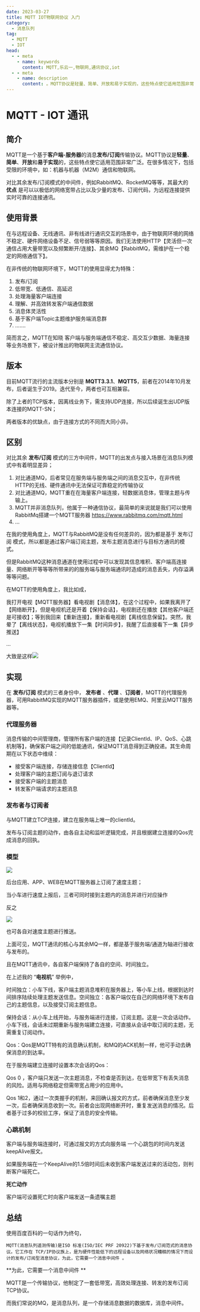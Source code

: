 ```yaml
---
date: 2023-03-27
title: MQTT IOT物联网协议 入门
category: 
  - 消息队列
tag:
  - MQTT
  - IOT
head:
  - - meta
    - name: keywords
      content: MQTT,乐云一,物联网,通讯协议,iot
  - - meta
    - name: description
      content: 。MQTT协议是轻量、简单、开放和易于实现的，这些特点使它适用范围非常广泛。在很多情况下，包括受限的环境中，如：机器与机器（M2M）通信和物联网。
---
```

# MQTT - IOT 通讯

## 简介

MQTT是一个基于**客户端-服务器**的消息**发布/订阅**传输协议。MQTT协议是**轻量**、**简单**、**开放**和**易于实现**的，这些特点使它适用范围非常广泛。在很多情况下，包括受限的环境中，如：机器与机器（M2M）通信和物联网。

对比其余发布/订阅模式的中间件，例如RabbitMQ、RocketMQ等等，其最大的 **优点** 是可以以极低的网络宽带占比以及少量的发布、订阅代码，为远程连接提供实时可靠的连接通讯。

## 使用背景

在与远程设备、无线通讯、非有线进行通讯交互的场景中，由于物联网环境的网络不稳定、硬件网络设备不足、信号弱等等原因。我们无法使用HTTP【灵活但一次通信占用大量带宽以及频繁断开/连接】、其余MQ【RabbitMQ，需维护在一个稳定的网络通信下】。

在非传统的物联网环境下，MQTT的使用显得尤为特殊：

1. 发布/订阅
2. 低带宽、低通信、高延迟
3. 处理海量客户端连接
4. 理解、并高效转发客户端通信数据
5. 消息体灵活性
6. 基于客户端Topic主题维护服务端消息群
7. .......

简而言之，MQTT在知晓 客户端与服务端通信不稳定、高交互少数据、海量连接等业务场景下，被设计推出的物联网主流通信协议。

## 版本

目前MQTT流行的主流版本分别是	**MQTT3.3.1**、**MQTT5**，前者在2014年10月发布，后者诞生于2019。迭代至今，两者也可互相兼容。

除了上者的TCP版本，因离线业务下，需支持UDP连接，所以后续诞生出UDP版本连接的MQTT-SN；

两者版本的优缺点，由于连接方式的不同而大同小异。

## 区别

对比其余 **发布/订阅** 模式的三方中间件，MQTT的出发点与接入场景在消息队列模式中有着明显差异；

1. 对比通道MQ，后者常见在服务端与服务端之间的消息交互中，在非传统HTTP的无线、硬件通讯中无法保证可靠稳定的传输协议
2. 对比通道MQ，MQTT重在在海量客户端连接，轻数据消息体，管理主题与传输上。
3. MQTT并非消息队列，他属于一种通信协议，最简单的来说就是我们可以使用 RabbitMq搭建一个MQTT服务器 https://www.rabbitmq.com/mqtt.html
4. ...

在我的使用角度上，MQTT与RabbitMQ是没有任何差异的，因为都是基于 发布订阅 模式，所以都是通过客户端订阅主题，发布主题消息进行与目标方通讯的模式。

但是RabbitMQ这种消息通道在使用过程中可以发现其信息堆积、客户端高连接量、网络断开等等等所带来的的服务端与服务端通讯时造成的消息丢失，内存溢满等等问题。

在MQTT的使用角度上，我比如成，

我打开电视【MQTT服务器】看电视剧【消息体】，在这个过程中，如果我离开了【网络断开】，但是电视机还是开着【保持会话】，电视剧还在播放【其他客户端还是可接收】；等到我回来【重新连接】，重新看电视剧【离线信息保留】。突然，我晕了【离线状态】，电视机播放下一集【时间异步】，我醒了后直接看下一集【异步推送】

...

大致是这样![](https://leyunone-img.oss-cn-hangzhou.aliyuncs.com/image/emo/2023-03-07/aaad13b5-bfe1-4c08-ac85-fbc022d9ab6c.jpg)

## 实现

在 **发布/订阅** 模式的三者身份中， **发布者** 、**代理** 、**订阅者**，MQTT的代理服务器，可用RabbitMQ实现的MQTT服务器插件，或是使用EMQ、阿里云MQTT服务器等。

### 代理服务器

消息传输的中间管理商，管理所有客户端的连接【记录ClientId、IP、QoS、心跳机制等】，确保客户端之间的低能通讯，保证MQTT消息得到正确投递。其生命周期在以下状态中维续：

- 接受客户端连接，存储连接信息【ClientId】
- 处理客户端的主题订阅与退订请求
- 接受客户端的主题消息
- 转发客户端请求的主题消息

### 发布者与订阅者

与MQTT建立TCP连接，建立在服务端上唯一的clientId。

发布与订阅主题的动作，由各自主动和监听逻辑完成，并且根据建立连接的Qos完成消息的回执。

### 模型

![](https://leyunone-img.oss-cn-hangzhou.aliyuncs.com/image/2023-03-27/bc97d86f-79cb-41d6-b37d-6dec7b350a8a.png)

后台应用、APP、WEB在MQTT服务器上订阅了速度主题；

当小车进行速度上报后，三者可同时接到主题内的消息并进行对应操作

反之

![](https://leyunone-img.oss-cn-hangzhou.aliyuncs.com/image/2023-03-27/fab22b6d-0a09-48d6-9dfa-4b402004002e.png)

也可各自对速度主题进行推送。

上面可见，MQTT通讯的核心与其余MQ一样，都是基于服务端/通道为轴进行接收与发布的。

且在MQTT通讯中，各自客户端保持了各自的空间、时间独立。

在上述我的 “**电视机**” 举例中，

时间独立：小车下线，客户端主题消息堆积在服务器上，等小车上线，根据到达时间排序陆续处理主题发送信息。空间独立：各客户端仅在自己的网络环境下发布自己的主题信息，以及接受订阅主题信息。

保持会话：从小车上线开始，与服务端进行连接，订阅主题。这是一次会话动作。小车下线，会话未过期重新与服务端建立连接，可直接从会话中取订阅的主题，无需重复订阅动作。

Qos：Qos是MQTT特有的消息确认机制，和MQ的ACK机制一样，他可手动去确保消息的到达率。

在于服务端建立连接时设置本次会话的Qos：

Qos 0 ，客户端只发送一次主题消息，不检查是否到达，在低带宽下有丢失消息的风险。适用与网络稳定但需带宽占用少的应用中。

Qos 1和2，通过一次类握手的机制，来回确认报文的方式，前者确保消息至少发一次，后者确保消息收到一次。前者会出现网络断开时，重复发送消息的情况。后者基于过多的校验工序，保证了消息的安全传输。

### 心跳机制

客户端与服务端连接时，可通过报文的方式向服务端 一个心跳包的时间内发送keepAlive报文。

如果服务端在一个KeepAlive的1.5倍时间后未收到客户端发送过来的活动包，则判断客户端死亡。

**死亡动作**

客户端可设置死亡时向客户端发送一条遗嘱主题

## 总结

使用百度百科的一句话作为终句，

```
MQTT(消息队列遥测传输)是ISO 标准(ISO/IEC PRF 20922)下基于发布/订阅范式的消息协议。它工作在 TCP/IP协议族上，是为硬件性能低下的远程设备以及网络状况糟糕的情况下而设计的发布/订阅型消息协议，为此，它需要一个消息中间件 。
```

**为此，它需要一个消息中间件 **

MQTT是一个传输协议，他制定了一套低带宽，高效处理连接、转发的发布订阅TCP协议。

而我们常说的MQ，是消息队列，是一个存储消息数据的数据库，消息中间件。
